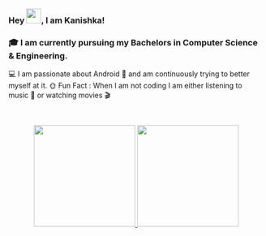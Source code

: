 ###  Hey <img src="https://github.com/TheDudeThatCode/TheDudeThatCode/blob/master/Assets/Hi.gif" width="29">, I am Kanishka!
### 🎓 I am currently pursuing my Bachelors in Computer Science & Engineering.
💻 I am passionate about Android 📱 and am continuously trying to better myself at it.
🌞 Fun Fact : When I am not coding I am either listening to music 🎵 or watching movies 🎬

<br/>
<p align="center">
<a href="https://github.com/kanisa7">
  <img height="200em" src="https://github-readme-stats.vercel.app/api?username=Kanisa7&show_icons=true&theme=radical&include_all_commits=true&count_private=true"/>
  <img height="200em" src="https://github-readme-stats.vercel.app/api/top-langs/?username=Kanisa7&theme=radical"/>
</a>
</p>
